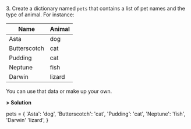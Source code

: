 3\. Create a dictionary named `pets` that contains a list of pet names and the type of animal. For instance:


| **Name**       | **Animal**     |
| -------------- | -------------- |
| Asta           | dog            |
| Butterscotch   | cat            | 
| Pudding        | cat            |
| Neptune        | fish           |
| Darwin         | lizard         |

You can use that data or make up your own.

**> Solution**

pets = {
    'Asta': 'dog', 
    'Butterscotch': 'cat',
    'Pudding': 'cat', 
    'Neptune': 'fish', 
    'Darwin' 'lizard',
}